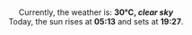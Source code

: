 <p  align="center"><br/>Currently, the weather is: <b> 30°C, <i>clear sky</i></b></br>Today, the sun rises at <b>05:13</b> and sets at <b>19:27</b>.</p>